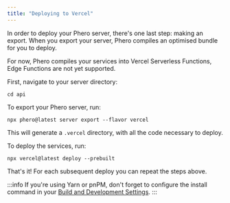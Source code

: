 ```yaml
---
title: "Deploying to Vercel"
---
```


In order to deploy your Phero server, there's one last step: making an export. When you export your server, Phero compiles an optimised bundle for you to deploy.

For now, Phero compiles your services into Vercel Serverless Functions, Edge Functions are not yet supported.

First, navigate to your server directory:

```
cd api
```

To export your Phero server, run:

```
npx phero@latest server export --flavor vercel
```

This will generate a `.vercel` directory, with all the code necessary to deploy.

To deploy the services, run:

```
npx vercel@latest deploy --prebuilt
```

That's it! For each subsequent deploy you can repeat the steps above.

:::info
If you're using Yarn or pnPM, don't forget to configure the install command in your [Build and Development Settings](https://vercel.com/docs/concepts/deployments/configure-a-build#build-and-development-settings).
:::
